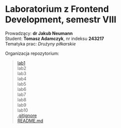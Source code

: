 # Laboratorium z Frontend Development, semestr VIII

Prowadzący: **dr Jakub Neumann**  
Student: **Tomasz Adamczyk**, nr indeksu **243217**  
Tematyka prac: _Drużyny piłkarskie_

Organizacja repozytorium:

> [lab1](lab1)  
> lab2  
> lab3  
> lab4  
> lab5  
> lab6  
> lab7  
> lab8  
> lab9  
> lab10  
> [.gitignore](.gitignore)  
> [README.md](README.md)